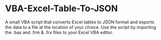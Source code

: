 # VBA-Excel-Table-To-JSON
A small VBA script that converts Excel tables to JSON format and exports the data to a file at the location of your choice. Use the script by importing the .bas and .frm & .frx files to your Excel VBA editor.

